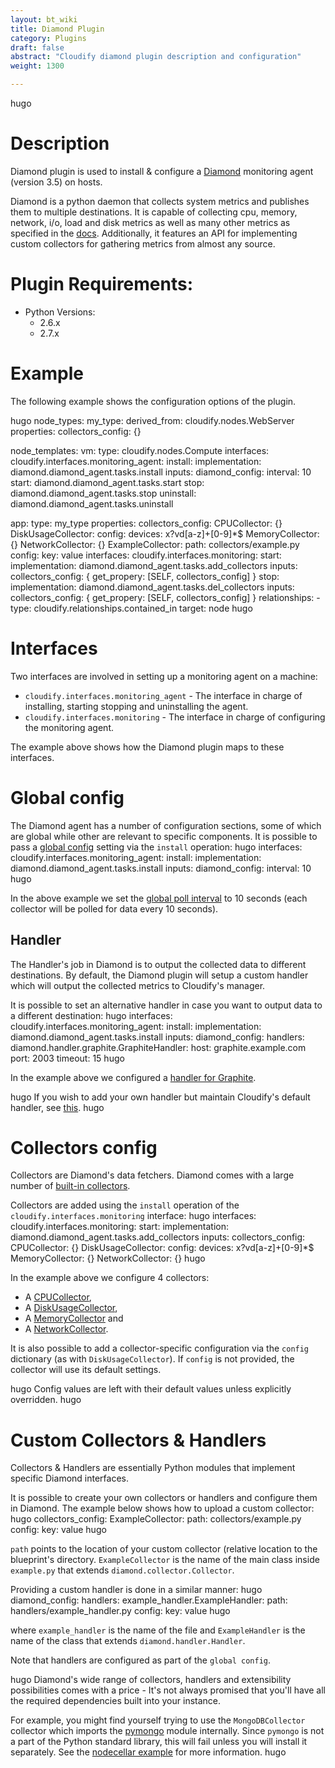 ```yaml
---
layout: bt_wiki
title: Diamond Plugin
category: Plugins
draft: false
abstract: "Cloudify diamond plugin description and configuration"
weight: 1300

---
```

hugo


# Description

Diamond plugin is used to install & configure a [Diamond](https://github.com/python-diamond/Diamond) monitoring agent (version 3.5) on hosts.

Diamond is a python daemon that collects system metrics and publishes them to multiple destinations. It is capable of collecting cpu, memory, network, i/o, load and disk metrics as well as many other metrics as specified in the [docs](http://diamond.readthedocs.org/).
Additionally, it features an API for implementing custom collectors for gathering metrics from almost any source.


# Plugin Requirements:

* Python Versions:
  * 2.6.x
  * 2.7.x


# Example

The following example shows the configuration options of the plugin.

hugo
node_types:
  my_type:
    derived_from: cloudify.nodes.WebServer
    properties:
      collectors_config: {}

node_templates:
  vm:
    type: cloudify.nodes.Compute
    interfaces:
      cloudify.interfaces.monitoring_agent:
        install:
          implementation: diamond.diamond_agent.tasks.install
          inputs:
            diamond_config:
              interval: 10
        start: diamond.diamond_agent.tasks.start
        stop: diamond.diamond_agent.tasks.stop
        uninstall: diamond.diamond_agent.tasks.uninstall

  app:
    type: my_type
    properties:
      collectors_config:
        CPUCollector: {}
        DiskUsageCollector:
          config:
            devices: x?vd[a-z]+[0-9]*$
        MemoryCollector: {}
        NetworkCollector: {}
        ExampleCollector:
          path: collectors/example.py
          config:
              key: value
    interfaces:
      cloudify.interfaces.monitoring:
        start:
          implementation: diamond.diamond_agent.tasks.add_collectors
          inputs:
            collectors_config: { get_propery: [SELF, collectors_config] }
        stop:
          implementation: diamond.diamond_agent.tasks.del_collectors
          inputs:
            collectors_config: { get_propery: [SELF, collectors_config] }
    relationships:
      - type: cloudify.relationships.contained_in
        target: node
hugo

# Interfaces
Two interfaces are involved in setting up a monitoring agent on a machine:

* `cloudify.interfaces.monitoring_agent` - The interface in charge of installing, starting stopping and uninstalling the agent.
* `cloudify.interfaces.monitoring` - The interface in charge of configuring the monitoring agent.

The example above shows how the Diamond plugin maps to these interfaces.

# Global config
The Diamond agent has a number of configuration sections, some of which are global while other are relevant to specific components.
It is possible to pass a [global config](https://github.com/python-diamond/Diamond/blob/v3.5/conf/diamond.conf.example) setting via the `install` operation:
hugo
interfaces:
  cloudify.interfaces.monitoring_agent:
    install:
      implementation: diamond.diamond_agent.tasks.install
      inputs:
        diamond_config:
          interval: 10
hugo

In the above example we set the [global poll interval](https://github.com/python-diamond/Diamond/blob/v3.5/conf/diamond.conf.example#L176) to 10 seconds
(each collector will be polled for data every 10 seconds).

## Handler
The Handler's job in Diamond is to output the collected data to different destinations. By default, the Diamond plugin will setup a custom handler which will output the collected metrics to Cloudify's manager.

It is possible to set an alternative handler in case you want to output data to a different destination:
hugo
interfaces:
  cloudify.interfaces.monitoring_agent:
    install:
      implementation: diamond.diamond_agent.tasks.install
      inputs:
        diamond_config:
          handlers:
            diamond.handler.graphite.GraphiteHandler:
              host: graphite.example.com
              port: 2003
              timeout: 15
hugo

In the example above we configured a [handler for Graphite](http://diamond.readthedocs.org/en/latest/handlers/GraphiteHandler/).

hugo
If you wish to add your own handler but maintain Cloudify's default handler, see [this](https://github.com/cloudify-cosmo/cloudify-diamond-plugin/blob/1.3/diamond_agent/tasks.py#L38).
hugo

# Collectors config
Collectors are Diamond's data fetchers. Diamond comes with a large number of [built-in collectors](http://diamond.readthedocs.org/en/latest/).

Collectors are added using the `install` operation of the `cloudify.interfaces.monitoring` interface:
hugo
interfaces:
  cloudify.interfaces.monitoring:
    start:
      implementation: diamond.diamond_agent.tasks.add_collectors
      inputs:
        collectors_config:
          CPUCollector: {}
          DiskUsageCollector:
            config:
              devices: x?vd[a-z]+[0-9]*$
          MemoryCollector: {}
          NetworkCollector: {}
hugo

In the example above we configure 4 collectors:

* A [CPUCollector](http://diamond.readthedocs.org/en/latest/collectors/CPUCollector/),
* A [DiskUsageCollector](http://diamond.readthedocs.org/en/latest/collectors/DiskUsageCollector/),
* A [MemoryCollector](http://diamond.readthedocs.org/en/latest/collectors/MemoryCollector/) and
* A [NetworkCollector](http://diamond.readthedocs.org/en/latest/collectors/NetworkCollector/).

It is also possible to add a collector-specific configuration via the `config` dictionary (as with `DiskUsageCollector`). If `config` is not provided, the collector will use its default settings.

hugo
Config values are left with their default values unless explicitly overridden.
hugo

# Custom Collectors & Handlers
Collectors & Handlers are essentially Python modules that implement specific Diamond interfaces.

It is possible to create your own collectors or handlers and configure them in Diamond. The example below shows how to upload a custom collector:
hugo
collectors_config:
  ExampleCollector:
    path: collectors/example.py
      config:
        key: value
hugo

`path` points to the location of your custom collector (relative location to the blueprint's directory. `ExampleCollector` is the name of the main class inside `example.py` that extends `diamond.collector.Collector`.

Providing a custom handler is done in a similar manner:
hugo
diamond_config:
  handlers:
    example_handler.ExampleHandler:
      path: handlers/example_handler.py
      config:
        key: value
hugo

where `example_handler` is the name of the file and `ExampleHandler` is the name of the class that extends `diamond.handler.Handler`.

Note that handlers are configured as part of the `global config`.

hugo
Diamond's wide range of collectors, handlers and extensibility possibilities comes with a price - It's not always promised that you'll have all the required dependencies built into your instance.

For example, you might find yourself trying to use the `MongoDBCollector` collector which imports the [pymongo](http://api.mongodb.org/python/current/) module internally.
Since `pymongo` is not a part of the Python standard library, this will fail unless you will install it separately.
See the [nodecellar example](https://github.com/cloudify-cosmo/cloudify-nodecellar-example) for more information.
hugo
